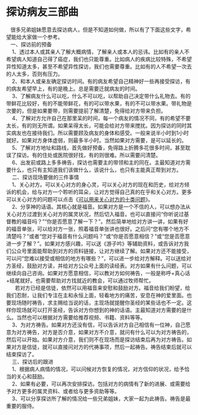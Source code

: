 # 探访病友三部曲



<p>&nbsp; &nbsp;很多兄弟姐妹愿意去探访病人，但是不知道如何做，所以有了下面这些文字，希望能给大家做一个参考。<br />
&nbsp; &nbsp;一、探访前的预备<br />
&nbsp; &nbsp; 1、透过本人或其亲人了解大概病情，了解亲人或本人的忌讳。比如有的亲人不希望病人知道自己得了癌症，我们也只能尊重。比如病人的疾病比较特殊，不希望异性知道太多，甚至不希望异性探访，我们也需要尊重。比如有的人不希望一次去的人太多，否则有压力。<br />
&nbsp; &nbsp; 2、和本人或亲友确定探访时间。有的病友希望自己精神好一些再接受探访，有的病友希望早上，有的是晚上。总是需要迁就病友的时间。<br />
&nbsp; &nbsp; 3、了解病友什么可以吃，什么不可以吃，以帮助自己决定带什么礼物去。有的带鲜花比较好，有的不能带鲜花，有的可以带水果，有的不可以带水果。带礼物是次要的，但是如果要带，则需要提前了解清楚，免得给对方带来负担。<br />
&nbsp; &nbsp; 4、了解对方允许自己在那里呆的时间，每一个病友的情况不同，有的希望不要太长，有的则无所谓。如果呆得太长，可能会给对方带来搅扰。因为探访的同时其实病友也在接待我们。所以需要顾及病友的身体和感受。一般来说半小时到1小时就好。如果对方身体虚弱，则最多半小时。当然如果对方需要，是可以延长的。<br />
&nbsp; &nbsp; 5、了解对方地址和路线，首先做好预备，免得路上折腾多花很多时间，甚至耽误了探访。有的住处或医院很好找，有的则很难。所以需要问清楚。<br />
&nbsp; &nbsp; 6、出发前或路上多多祷告，探访也需要主的带领和主的同在。主最知道对方需要什么，也只有主知道我们该做什么，该说什么，也只有主能真正帮到对方。<br />
&nbsp; &nbsp; 二、探访现场要做的三件事情<br />
&nbsp; &nbsp; 1、关心对方。可以关心对方的身心灵，可以关心对方的现在和历史，给对方倾诉的机会，给与对方一个聆听的耳朵，让对方觉得自己真的在乎和关心对方。更多可以关心对方的问题可以点击《<a href="https://wechat.edu.pl/node/12848">可以用来关心对方的十类问题</a>》。<br />
&nbsp; &nbsp; 2、分享神的话语。其核心就是福音。如果对方是一个不信的人，可以想办法从关心对方过渡到关心对方的属灵状况，然后切入福音。也可以直接问“你听说过基督教的福音吗？”“你是否愿意了解一下？”。然后简单地给对方讲一讲，如果有好的福音单张，可以给对方一张，照着福音单张讲也很好。之后问“您有哪个地方不清楚吗？”或者“您对于福音有什么问题吗？”或“你是否愿意相信？”或“您是否愿意进一步了解？”。如果对方感兴趣，可以送《游子吟》等辅助资料，或告诉对方我们公众号里面能帮助到对方的资料链接，让对方继续了解。如果对方还不能接受，可以问“您难以接受或相信的地方有哪些？”，可以进一步给对方解释。可以送给对方圣经，鼓励对方读，并给对方公众号上面的读经表。对方如果有什么问题，可以继续向自己咨询。如果对方愿意相信，可以教对方如何祷告，一般是称呼+真心话+结尾就好。也需要帮助对方找就近的教会，可以通过牧师帮忙。<br />
&nbsp; &nbsp; &nbsp; 若对方已经是信徒，依然可以用福音来安慰和鼓励对方。福音给我们盼望，给我们忍耐，让我们专注在主和永恒上面，轻看地方的痛苦，安息在神的爱里面。也要现场随时祷告，求主赐给当说的话，主现场就提醒你圣经的某些话也不一定。这样你现场就可以打开圣经，告诉对方你想到的神的话语。主最知道对方需要的是什么。当然也可以根据对方需要给推荐视频、书籍、资料等等。<br />
&nbsp; &nbsp; 3、为对方祷告。如果对方还没有信，可以告诉对方自己相信有一位神，自己愿意为对方祷告，对方是否介意，如果对方不介意，就问有什么可以为对方祷告的，然后可以开始。如果对方介意，我们则不在现场而是探访结束后再为对方祷告。如果对方是信徒，就可以直接问对方的代祷事项，然后一起祷告。祷告结束后就可以结束探访了。<br />
&nbsp; &nbsp; 三、探访后的跟进<br />
&nbsp; &nbsp; 1、根据病人病情的情况，可以问候对方恢复的情况，对方信仰的状况，给予恰当的关心和鼓励。<br />
&nbsp; &nbsp; 2、如果有必要，可以再次安排探访。包括对方的病情有了新的进展、或需要给予对方更多的属灵资料、或者给与更多资助等等。<br />
&nbsp; &nbsp; 3、可以分享探访所了解的情况给一些兄弟姐妹，大家一起为此祷告。祷告是最重要的服侍。</p>